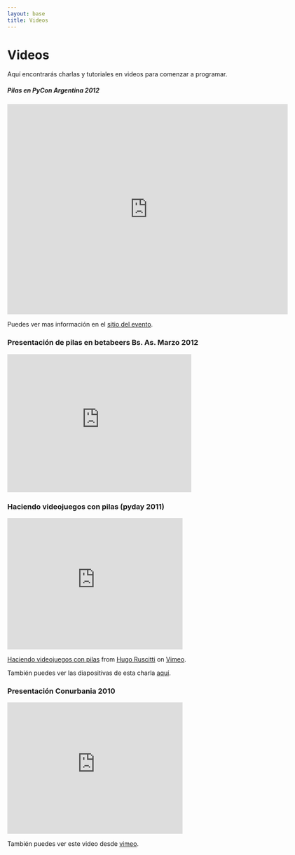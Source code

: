 ```yaml
---
layout: base 
title: Videos
---
```


# Videos

Aquí encontrarás charlas y tutoriales en videos para comenzar a programar.


<div class="post" id="presentacion-de-pilas-en-betabeers-bs-as-marzo-2012">
 <h5>Pilas en PyCon Argentina 2012</h5>
 <iframe width="640" height="480" src="http://www.youtube.com/embed/sQhxjLoJlZs" frameborder="0" allowfullscreen></iframe>
 
 <p>
    Puedes ver mas información en el <a href='http://ar.pycon.org/2012/default/index'>sitio del evento</a>.
</div>

<div class="post" id="presentacion-de-pilas-en-betabeers-bs-as-marzo-2012">
 <h3>Presentación de pilas en betabeers Bs. As. Marzo 2012</h3>
 <iframe width="420" height="315" src="http://www.youtube.com/embed/-Z6Qi_B9QSA" frameborder="0" allowfullscreen="1"></iframe>
</div>



<div class="post" id="haciendo-videojuegos-con-pilas-pyday-2011">
 <h3>Haciendo videojuegos con pilas (pyday 2011)</h3>
 <iframe src="http://player.vimeo.com/video/23735704?title=0&amp;byline=0&amp;portrait=0" width="400" height="300" frameborder="0"></iframe>
 <p class="small"><a href="http://vimeo.com/23735704">Haciendo videojuegos con pilas</a> from <a href="http://vimeo.com/user5340810">Hugo Ruscitti</a> on <a href="http://vimeo.com">Vimeo</a>.</p>
 <p class="small">También puedes ver las diapositivas de esta charla <a class="reference external" href="/doc/pilas_pyday_04_2011.pdf">aquí</a>.</p>
</div>

<div class="post" id="presentacion-conurbania-2010">
 <h3>Presentación Conurbania 2010</h3>
 <iframe src="http://player.vimeo.com/video/17273297" width="400" height="300" frameborder="0"></iframe>
 <p class="small">También puedes ver este video desde <a class="reference external" href="http://vimeo.com/17273297">vimeo</a>.</p>
</div>
